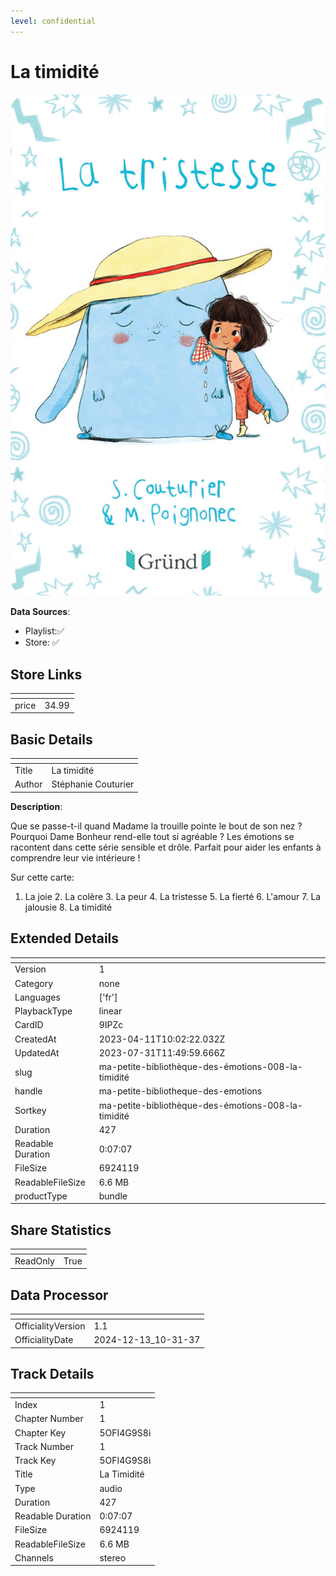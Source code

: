 ```yaml
---
level: confidential
---
```

# La timidité

![card_[9IPZc].png](../../img/cards/card_[9IPZc].png)

**Data Sources**: 

- Playlist:✅
- Store: ✅


## Store Links

| <!-- --> | <!-- --> |
| - | - |
| price | 34.99 |


## Basic Details

| <!-- --> | <!-- --> |
| - | - |
| Title | La timidité |
| Author | Stéphanie Couturier |

**Description**:

Que se passe-t-il quand Madame la trouille pointe le bout de son nez ? Pourquoi Dame Bonheur rend-elle tout si agréable ? Les émotions se racontent dans cette série sensible et drôle. Parfait pour aider les enfants à comprendre leur vie intérieure !   

Sur cette carte: 

1. La joie 2. La colère 3. La peur 4. La tristesse 5. La fierté 6. L'amour 7. La jalousie 8. La timidité


## Extended Details

| <!-- --> | <!-- --> |
| - | - |
| Version | 1 |
| Category | none |
| Languages | ['fr'] |
| PlaybackType | linear |
| CardID | 9IPZc |
| CreatedAt | 2023-04-11T10:02:22.032Z |
| UpdatedAt | 2023-07-31T11:49:59.666Z |
| slug | ma-petite-bibliothèque-des-émotions-008-la-timidité |
| handle | ma-petite-bibliotheque-des-emotions |
| Sortkey | ma-petite-bibliothèque-des-émotions-008-la-timidité |
| Duration | 427 |
| Readable Duration | 0:07:07 |
| FileSize | 6924119 |
| ReadableFileSize | 6.6 MB |
| productType | bundle |


## Share Statistics

| <!-- --> | <!-- --> |
| - | - |
| ReadOnly | True |


## Data Processor

| <!-- --> | <!-- --> |
| - | - |
| OfficialityVersion | 1.1
| OfficialityDate | 2024-12-13_10-31-37


## Track Details

| <!-- --> | <!-- --> |
| - | - |
| Index | 1 |
| Chapter Number | 1 |
| Chapter Key | 5OFI4G9S8i |
| Track Number | 1 |
| Track Key | 5OFI4G9S8i |
| Title | La Timidité |
| Type | audio |
| Duration | 427 |
| Readable Duration | 0:07:07 |
| FileSize | 6924119 |
| ReadableFileSize | 6.6 MB |
| Channels | stereo |

